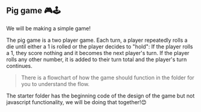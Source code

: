 ## Pig game 🎮🕹

We will be making a simple game!

The pig game is a two player game. Each turn, a player repeatedly rolls a die until either a 1 is rolled or the player decides to "hold": If the player rolls a 1, they score nothing and it becomes the next player's turn. If the player rolls any other number, it is added to their turn total and the player's turn continues.

> There is a flowchart of how the game should function in the folder for you to understand the flow.


The starter folder has the beginning code of the design of the game but not javascript functionality, we will be doing that together!😊